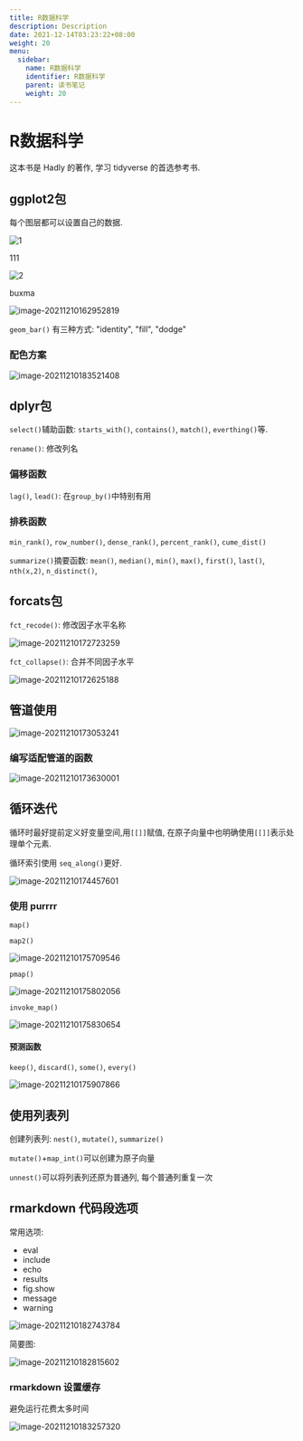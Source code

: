 ```yaml
---
title: R数据科学
description: Description
date: 2021-12-14T03:23:22+08:00
weight: 20
menu:
  sidebar:
    name: R数据科学
    identifier: R数据科学
    parent: 读书笔记
    weight: 20
---
```



# R数据科学

这本书是 Hadly 的著作,  学习 tidyverse 的首选参考书.





## ggplot2包

每个图层都可以设置自己的数据.

![1](img_R_数据科学/image-20211210162952819.png)

111 


![2](images/virus_PNG.png)

buxma

![image-20211210162952819](img_R_数据科学/image-20211210162952819.png)

`geom_bar()` 有三种方式: "identity",  "fill",  "dodge"



### 配色方案

![image-20211210183521408](img_R_数据科学/image-20211210183521408.png)



## dplyr包

`select()`辅助函数:  `starts_with()`,  `contains()`,  `match()`,  `everthing()`等.

`rename()`:  修改列名





### 偏移函数

`lag()`,  `lead()`:  在`group_by()`中特别有用



### 排秩函数

`min_rank()`,  `row_number()`,  `dense_rank()`,  `percent_rank()`,  `cume_dist()`



`summarize()`摘要函数:  	`mean()`,  `median()`,  `min()`,  `max()`,  `first()`,  `last()`,  `nth(x,2)`,   `n_distinct()`,  



## forcats包

`fct_recode()`:  修改因子水平名称

![image-20211210172723259](img_R_数据科学/image-20211210172723259.png)

`fct_collapse()`:  合并不同因子水平

![image-20211210172625188](img_R_数据科学/image-20211210172625188.png)

## 管道使用

![image-20211210173053241](img_R_数据科学/image-20211210173053241.png)

### 编写适配管道的函数

![image-20211210173630001](img_R_数据科学/image-20211210173630001.png)





## 循环迭代

循环时最好提前定义好变量空间,用`[[]]`赋值,  在原子向量中也明确使用`[[]]`表示处理单个元素.

循环索引使用 `seq_along()`更好.

![image-20211210174457601](img_R_数据科学/image-20211210174457601.png)



### 使用 purrrr

`map()`



`map2()`

![image-20211210175709546](img_R_数据科学/image-20211210175709546.png)

`pmap()`

![image-20211210175802056](img_R_数据科学/image-20211210175802056.png)

`invoke_map()`

![image-20211210175830654](img_R_数据科学/image-20211210175830654.png)

#### 预测函数

`keep()`,  `discard()`,  `some()`,  `every()`

![image-20211210175907866](img_R_数据科学/image-20211210175907866.png)



## 使用列表列

创建列表列:  `nest()`,  `mutate()`,  `summarize()`

`mutate()`+`map_int()`可以创建为原子向量

`unnest()`可以将列表列还原为普通列, 每个普通列重复一次



## rmarkdown 代码段选项

常用选项:

- eval
- include
- echo
- results
- fig.show
- message
- warning

![image-20211210182743784](img_R_数据科学/image-20211210182743784.png)

简要图:

![image-20211210182815602](img_R_数据科学/image-20211210182815602.png)

### rmarkdown 设置缓存

避免运行花费太多时间

![image-20211210183257320](img_R_数据科学/image-20211210183257320.png)